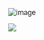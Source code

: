 ![image](https://rocket.chat/assets/img/header/logo.svg)

![](https://rocket.chat/assets/img/header/logo.svg)